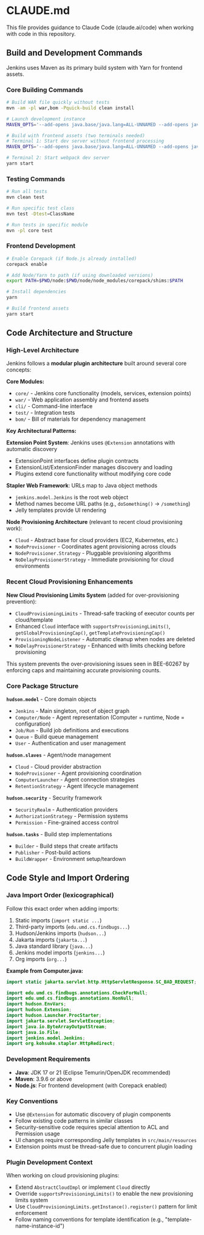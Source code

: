 # CLAUDE.md

This file provides guidance to Claude Code (claude.ai/code) when working with code in this repository.

## Build and Development Commands

Jenkins uses Maven as its primary build system with Yarn for frontend assets.

### Core Building Commands
```bash
# Build WAR file quickly without tests
mvn -am -pl war,bom -Pquick-build clean install

# Launch development instance
MAVEN_OPTS='--add-opens java.base/java.lang=ALL-UNNAMED --add-opens java.base/java.io=ALL-UNNAMED --add-opens java.base/java.util=ALL-UNNAMED' mvn -pl war jetty:run

# Build with frontend assets (two terminals needed)
# Terminal 1: Start dev server without frontend processing
MAVEN_OPTS='--add-opens java.base/java.lang=ALL-UNNAMED --add-opens java.base/java.io=ALL-UNNAMED --add-opens java.base/java.util=ALL-UNNAMED' mvn -pl war jetty:run -Dskip.yarn

# Terminal 2: Start webpack dev server
yarn start
```

### Testing Commands
```bash
# Run all tests
mvn clean test

# Run specific test class
mvn test -Dtest=ClassName

# Run tests in specific module
mvn -pl core test
```

### Frontend Development
```bash
# Enable Corepack (if Node.js already installed)
corepack enable

# Add Node/Yarn to path (if using downloaded versions)
export PATH=$PWD/node:$PWD/node/node_modules/corepack/shims:$PATH

# Install dependencies
yarn

# Build frontend assets
yarn start
```

## Code Architecture and Structure

### High-Level Architecture

Jenkins follows a **modular plugin architecture** built around several core concepts:

**Core Modules:**
- `core/` - Jenkins core functionality (models, services, extension points)
- `war/` - Web application assembly and frontend assets
- `cli/` - Command-line interface
- `test/` - Integration tests
- `bom/` - Bill of materials for dependency management

**Key Architectural Patterns:**

**Extension Point System**: Jenkins uses `@Extension` annotations with automatic discovery
- ExtensionPoint interfaces define plugin contracts
- ExtensionList/ExtensionFinder manages discovery and loading
- Plugins extend core functionality without modifying core code

**Stapler Web Framework**: URLs map to Java object methods
- `jenkins.model.Jenkins` is the root web object
- Method names become URL paths (e.g., `doSomething()` → `/something`)
- Jelly templates provide UI rendering

**Node Provisioning Architecture** (relevant to recent cloud provisioning work):
- `Cloud` - Abstract base for cloud providers (EC2, Kubernetes, etc.)
- `NodeProvisioner` - Coordinates agent provisioning across clouds
- `NodeProvisioner.Strategy` - Pluggable provisioning algorithms
- `NoDelayProvisionerStrategy` - Immediate provisioning for cloud environments

### Recent Cloud Provisioning Enhancements

**New Cloud Provisioning Limits System** (added for over-provisioning prevention):
- `CloudProvisioningLimits` - Thread-safe tracking of executor counts per cloud/template
- Enhanced `Cloud` interface with `supportsProvisioningLimits()`, `getGlobalProvisioningCap()`, `getTemplateProvisioningCap()`
- `ProvisioningNodeListener` - Automatic cleanup when nodes are deleted
- `NoDelayProvisionerStrategy` - Enhanced with limits checking before provisioning

This system prevents the over-provisioning issues seen in BEE-60267 by enforcing caps and maintaining accurate provisioning counts.

### Core Package Structure

**`hudson.model`** - Core domain objects
- `Jenkins` - Main singleton, root of object graph
- `Computer/Node` - Agent representation (Computer = runtime, Node = configuration)
- `Job/Run` - Build job definitions and executions
- `Queue` - Build queue management
- `User` - Authentication and user management

**`hudson.slaves`** - Agent/node management
- `Cloud` - Cloud provider abstraction
- `NodeProvisioner` - Agent provisioning coordination
- `ComputerLauncher` - Agent connection strategies
- `RetentionStrategy` - Agent lifecycle management

**`hudson.security`** - Security framework
- `SecurityRealm` - Authentication providers
- `AuthorizationStrategy` - Permission systems
- `Permission` - Fine-grained access control

**`hudson.tasks`** - Build step implementations
- `Builder` - Build steps that create artifacts
- `Publisher` - Post-build actions
- `BuildWrapper` - Environment setup/teardown

## Code Style and Import Ordering

### Java Import Order (lexicographical)
Follow this exact order when adding imports:
1. Static imports (`import static ...`)
2. Third-party imports (`edu.umd.cs.findbugs...`)
3. Hudson/Jenkins imports (`hudson...`)
4. Jakarta imports (`jakarta...`)
5. Java standard library (`java...`)
6. Jenkins model imports (`jenkins...`)
7. Org imports (`org...`)

**Example from Computer.java:**
```java
import static jakarta.servlet.http.HttpServletResponse.SC_BAD_REQUEST;

import edu.umd.cs.findbugs.annotations.CheckForNull;
import edu.umd.cs.findbugs.annotations.NonNull;
import hudson.EnvVars;
import hudson.Extension;
import hudson.Launcher.ProcStarter;
import jakarta.servlet.ServletException;
import java.io.ByteArrayOutputStream;
import java.io.File;
import jenkins.model.Jenkins;
import org.kohsuke.stapler.HttpRedirect;
```

### Development Requirements
- **Java**: JDK 17 or 21 (Eclipse Temurin/OpenJDK recommended)
- **Maven**: 3.9.6 or above
- **Node.js**: For frontend development (with Corepack enabled)

### Key Conventions
- Use `@Extension` for automatic discovery of plugin components
- Follow existing code patterns in similar classes
- Security-sensitive code requires special attention to ACL and Permission usage
- UI changes require corresponding Jelly templates in `src/main/resources`
- Extension points must be thread-safe due to concurrent plugin loading

### Plugin Development Context
When working on cloud provisioning plugins:
- Extend `AbstractCloudImpl` or implement `Cloud` directly
- Override `supportsProvisioningLimits()` to enable the new provisioning limits system
- Use `CloudProvisioningLimits.getInstance().register()` pattern for limit enforcement
- Follow naming conventions for template identification (e.g., "template-name-instance-id")